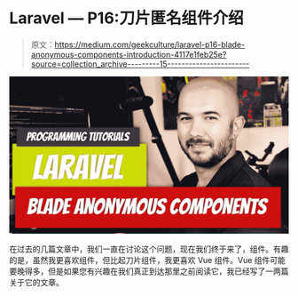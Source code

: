 # Laravel — P16:刀片匿名组件介绍

> 原文：<https://medium.com/geekculture/laravel-p16-blade-anonymous-components-introduction-4117e1feb25e?source=collection_archive---------15----------------------->

![](img/aabf45c2a15d05bfd765e938ead5a651.png)

在过去的几篇文章中，我们一直在讨论这个问题，现在我们终于来了，组件。有趣的是，虽然我更喜欢组件，但比起刀片组件，我更喜欢 Vue 组件。Vue 组件可能要晚得多，但是如果您有兴趣在我们真正到达那里之前阅读它，我已经写了一两篇关于它的文章。